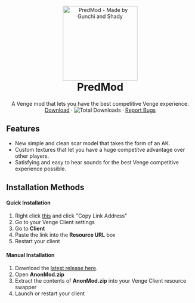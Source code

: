 <p align="center" style="margin-bottom: 0px !important;">
  <img width="200" src="https://cdn.discordapp.com/attachments/828407160508776568/838839855349366824/831293603028008991.png" alt="PredMod - Made by Gunchi and Shady" align="center">
</p>

<h1 align="center" style="margin-top: 0px;">PredMod</h1>

 <p align="center">
    A Venge mod that lets you have the best competitive Venge experience.
    <br />
    <a href="https://github.com/Tomogunchi/PredMod/releases/latest/">Download</a>
    ·
    <img alt="Total Downloads" src="https://img.shields.io/github/downloads/tomogunchi/predmod/total?label=Downloads">
    ·
    <a href="https://github.com/Tomogunchi/PredMod/issues">Report Bugs</a>
  </p>
</p>

## Features
- New simple and clean scar model that takes the form of an AK.
- Custom textures that let you have a huge competitve advantage over other players.
- Satisfying and easy to hear sounds for the best Venge competitive experience possible.

## Installation Methods

#### Quick Installation
1. Right click [this](https://github.com/AnonVG/AnonModv1/releases/latest/download/AnonMod.zip) and click "Copy Link Address"
2. Go to your Venge Client settings
3. Go to **Client**
4. Paste the link into the **Resource URL** box
5. Restart your client

#### Manual Installation
1. Download the [latest release here](https://github.com/AnonVG/AnonModv1/releases/latest "Latest Release").
2. Open **AnonMod.zip**
3. Extract the contents of **AnonMod.zip** into your Venge Client resource swapper
4. Launch or restart your client
